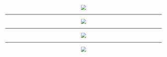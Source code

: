 
<p align="center">
  <img src="https://readme-typing-svg.herokuapp.com?size=30&color=1E90FF&center=true&vCenter=true&width=600&height=50&lines=Hi!+I'm+Vanessa;I'm+studying+Software+Engineering;in+the+3rd+semester;I+focus+on+Front-End;+and+I'm+always+learning&duration=1500&colors=1E90FF,00BFFF,0000FF,4169E1,4682B4" />
</p>

---

<p align="center">
  <img src="https://skillicons.dev/icons?i=html,css,js,react,tailwind,cpp,linux" />
</p>

---

<p align="center">
  <img src="https://github-readme-stats.vercel.app/api/top-langs/?username=codebynessa&layout=compact&theme=radical" />
</p>

---
<p align="center">
  <a href="https://linkedin.com/in/vanessa-f-ferreira">
    <img src="https://img.shields.io/badge/-LinkedIn-0e76a8?style=for-the-badge&logo=linkedin&logoColor=white">
  </a>
</p>
